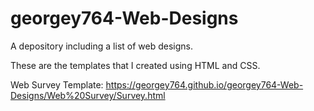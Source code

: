 # georgey764-Web-Designs
A depository including a list of web designs.

These are the templates that I created using HTML and CSS.

Web Survey Template: https://georgey764.github.io/georgey764-Web-Designs/Web%20Survey/Survey.html
